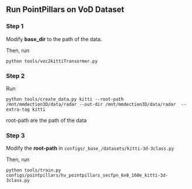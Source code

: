 
## Run PointPillars on VoD Dataset

### Step 1
Modify **base_dir** to the path of the data.

Then, run
```shell script
python tools/voc2kittiTransormer.py
```

### Step 2
Run 
```shell
python tools/create_data.py kitti --root-path /mnt/mmdection3D/data/radar --out-dir /mnt/mmdection3D/data/radar  --extra-tag kitti
```
root-path are the path of the data

### Step 3
Modify the **root-path** in `configs/_base_/datasets/kitti-3d-3class.py`

Then, run 
```shell script
python tools/train.py configs/pointpillars/hv_pointpillars_secfpn_6x8_160e_kitti-3d-3class.py
```


